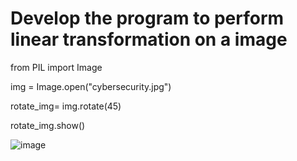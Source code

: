 # Develop the program to perform linear transformation on a image


from PIL import Image
 
img = Image.open("cybersecurity.jpg") 
 
rotate_img= img.rotate(45)
 
rotate_img.show() 


![image](https://user-images.githubusercontent.com/97161303/148198574-23f2d867-daa8-486f-909d-92a2d613d756.png)
